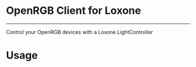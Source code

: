 # OpenRGB Client for Loxone

---

Control your OpenRGB devices with a Loxone LightController

# Usage